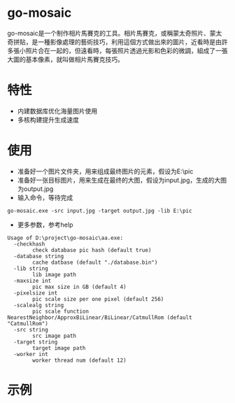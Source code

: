 # go-mosaic
go-mosaic是一个制作相片馬賽克的工具。相片馬賽克，或稱蒙太奇照片、蒙太奇拼貼，是一種影像處理的藝術技巧，利用這個方式做出來的圖片，近看時是由許多張小照片合在一起的，但遠看時，每張照片透過光影和色彩的微調，組成了一張大圖的基本像素，就叫做相片馬賽克技巧。

# 特性
* 内建数据库优化海量图片使用
* 多核构建提升生成速度

# 使用
* 准备好一个图片文件夹，用来组成最终图片的元素，假设为E:\pic
* 准备好一张目标图片，用来生成在最终的大图，假设为input.jpg，生成的大图为output.jpg
* 输入命令，等待完成
```
go-mosaic.exe -src input.jpg -target output.jpg -lib E:\pic
```
* 更多参数，参考help
```
Usage of D:\project\go-mosaic\aa.exe:
  -checkhash
    	check database pic hash (default true)
  -database string
    	cache datbase (default "./database.bin")
  -lib string
    	lib image path
  -maxsize int
    	pic max size in GB (default 4)
  -pixelsize int
    	pic scale size per one pixel (default 256)
  -scalealg string
    	pic scale function NearestNeighbor/ApproxBiLinear/BiLinear/CatmullRom (default "CatmullRom")
  -src string
    	src image path
  -target string
    	target image path
  -worker int
    	worker thread num (default 12)
```

# 示例


